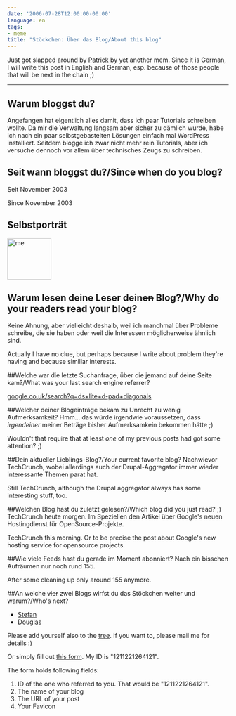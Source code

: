 ```yaml
---
date: '2006-07-28T12:00:00-00:00'
language: en
tags:
- meme
title: "Stöckchen: Über das Blog/About this blog"
---
```



Just got slapped around by [Patrick](http://www.schreiblogade.de/index.php/2006/07/stoeckchen-die-zweite) by yet another mem. Since it is German, I will write this post in English and German, esp. because of those people that will be next in the chain ;)



-------------------------------



## Warum bloggst du?
Angefangen hat eigentlich alles damit, dass ich paar Tutorials schreiben wollte. Da mir die Verwaltung langsam aber sicher zu dämlich wurde, habe ich nach ein paar selbstgebastelten Lösungen einfach mal WordPress installiert. Seitdem blogge ich zwar nicht mehr rein Tutorials, aber ich versuche dennoch vor allem über technisches Zeugs zu schreiben.

## Seit wann bloggst du?/Since when do you blog?
Seit November 2003

Since November 2003

## Selbstporträt
<a href="http://www.flickr.com/photos/zerok/9417503/" title="Photo Sharing"><img src="http://static.flickr.com/7/9417503_4d9274567c_t.jpg" width="100" height="94" alt="me" /></a>

## Warum lesen deine Leser dein<s>en</s> Blog?/Why do your readers read your blog?
Keine Ahnung, aber vielleicht deshalb, weil ich manchmal über Probleme schreibe, die sie haben oder weil die Interessen möglicherweise ähnlich sind.

Actually I have no clue, but perhaps because I write about problem they're having and because similiar interests.

##Welche war die letzte Suchanfrage, über die jemand auf deine Seite kam?/What was your last search engine referrer?

[google.co.uk/search?q=ds+lite+d-pad+diagonals](http://www.google.co.uk/search?q=ds+lite+d-pad+diagonals&hl=en&lr=&start=30&sa=N)

##Welcher deiner Blogeinträge bekam zu Unrecht zu wenig Aufmerksamkeit?
Hmm... das würde irgendwie voraussetzen, dass _irgendeiner_ meiner Beträge bisher Aufmerksamkein bekommen hätte ;)

Wouldn't that require that at least _one_ of my previous posts had got some attention? ;)

##Dein aktueller Lieblings-Blog?/Your current favorite blog?
Nachwievor TechCrunch, wobei allerdings auch der Drupal-Aggregator immer wieder interessante Themen parat hat.

Still TechCrunch, although the Drupal aggregator always has some interesting stuff, too.

##Welchen Blog hast du zuletzt gelesen?/Which blog did you just read? ;)
TechCrunch heute morgen. Im Speziellen den Artikel über Google's neuen Hostingdienst für OpenSource-Projekte.

TechCrunch this morning. Or to be precise the post about Google's new hosting service for opensource projects.

##Wie viele Feeds hast du gerade im Moment abonniert?
Nach ein bisschen Aufräumen nur noch rund 155.

After some cleaning up only around 155 anymore.

##An welche <s>vier</s> zwei Blogs wirfst du das Stöckchen weiter und warum?/Who's next?
* [Stefan](http://www.leftontheweb.com/)
* [Douglas](http://www.webmacster87.info/)

Please add yourself also to the [tree](http://www.donvanone.de/stoeckchentracker/stoeckchentracker.php). If you want to, please mail me for details :) 

Or simply fill out [this form](http://www.donvanone.de/stoeckchentracker/addstoeckchen.php). My ID is "1211221264121".

The form holds following fields: 

1. ID of the one who referred to you. That would be "1211221264121".
2. The name of your blog
3. The URL of your post
4. Your Favicon
